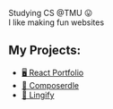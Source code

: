 Studying CS @TMU 😛 <br> 
I like making fun websites
## My Projects:
- [🖥️ React Portfolio](https://mattp532.github.io/react-portfolio/)
- [🎵 Composerdle](https://github.com/mattp532/Composerdle)
- [💬 Lingify](https://mattp532.github.io/Lingify/)
<!--
**mattp532/mattp532** is a ✨ _special_ ✨ repository because its `README.md` (this file) appears on your GitHub profile.

Here are some ideas to get you started:

- 🔭 I’m currently working on ...
- 🌱 I’m currently learning ...
- 👯 I’m looking to collaborate on ...
- 🤔 I’m looking for help with ...
- 💬 Ask me about ...
- 📫 How to reach me: ...
- 😄 Pronouns: ...
- ⚡ Fun fact: ...
-->

